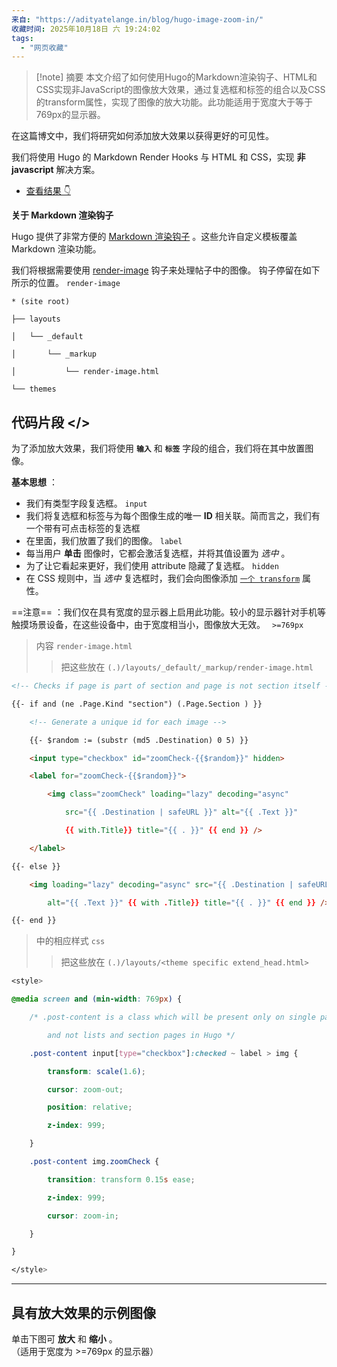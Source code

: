```yaml
---
来自: "https://adityatelange.in/blog/hugo-image-zoom-in/"
收藏时间: 2025年10月18日 六 19:24:02
tags:
  - "网页收藏"
---
```

> [!note] 摘要
> 本文介绍了如何使用Hugo的Markdown渲染钩子、HTML和CSS实现非JavaScript的图像放大效果，通过复选框和标签的组合以及CSS的transform属性，实现了图像的放大功能。此功能适用于宽度大于等于769px的显示器。


在这篇博文中，我们将研究如何添加放大效果以获得更好的可见性。

我们将使用 Hugo 的 Markdown Render Hooks 与 HTML 和 CSS，实现 **非 javascript** 解决方案。

- [查看结果 👇](https://adityatelange.in/blog/hugo-image-zoom-in/#sample-image-with-zoom-in-effect)

**关于 Markdown 渲染钩子**

Hugo 提供了非常方便的 [Markdown 渲染钩子](https://gohugo.io/getting-started/configuration-markup#markdown-render-hooks "Link to hugo docs") 。这些允许自定义模板覆盖 Markdown 渲染功能。

我们将根据需要使用 [render-image](https://gohugo.io/templates/render-hooks/#render-hooks-for-headings-links-and-images "Link to hugo docs") 钩子来处理帖子中的图像。 钩子停留在如下所示的位置。 `render-image`

```fallback
* (site root)

├── layouts

│   └── _default

│       └── _markup

│           └── render-image.html

└── themes
```

## 代码片段 </>

为了添加放大效果，我们将使用 **`输入`** 和 **`标签`** 字段的组合，我们将在其中放置图像。

**基本思想** ：

- 我们有类型字段复选框。 `input`
- 我们将复选框和标签与为每个图像生成的唯一 **ID** 相关联。简而言之，我们有一个带有可点击标签的复选框
- 在里面，我们放置了我们的图像。 `label`
- 每当用户 **单击** 图像时，它都会激活复选框，并将其值设置为 *选中* 。
- 为了让它看起来更好，我们使用 attribute 隐藏了复选框。 `hidden`
- 在 CSS 规则中，当 *选中* 复选框时，我们会向图像添加 [`一个 transform`](https://developer.mozilla.org/en-US/docs/Web/CSS/transform "Link to MDN docs") 属性。

==注意== ：我们仅在具有宽度的显示器上启用此功能。较小的显示器针对手机等触摸场景设备，在这些设备中，由于宽度相当小，图像放大无效。 ` >=769px`

> 内容 `render-image.html`
> 
> > 把这些放在 `(.)/layouts/_default/_markup/render-image.html`

```html
<!-- Checks if page is part of section and page is not section itself -->

{{- if and (ne .Page.Kind "section") (.Page.Section ) }}

    <!-- Generate a unique id for each image -->

    {{- $random := (substr (md5 .Destination) 0 5) }}

    <input type="checkbox" id="zoomCheck-{{$random}}" hidden>

    <label for="zoomCheck-{{$random}}">

        <img class="zoomCheck" loading="lazy" decoding="async" 

            src="{{ .Destination | safeURL }}" alt="{{ .Text }}" 

            {{ with.Title}} title="{{ . }}" {{ end }} />

    </label>

{{- else }}

    <img loading="lazy" decoding="async" src="{{ .Destination | safeURL }}" 

        alt="{{ .Text }}" {{ with .Title}} title="{{ . }}" {{ end }} />

{{- end }}
```

> 中的相应样式 `css`
> 
> > 把这些放在 `(.)/layouts/<theme specific extend_head.html>`

```css
<style>

@media screen and (min-width: 769px) {

    /* .post-content is a class which will be present only on single pages 

        and not lists and section pages in Hugo */

    .post-content input[type="checkbox"]:checked ~ label > img {

        transform: scale(1.6);

        cursor: zoom-out;

        position: relative;

        z-index: 999;

    }

    .post-content img.zoomCheck {

        transition: transform 0.15s ease;

        z-index: 999;

        cursor: zoom-in;

    }

}

</style>
```

---

## 具有放大效果的示例图像

单击下图可 **放大** 和 **缩小** 。  
（适用于宽度为 >=769px 的显示器）